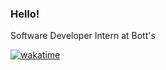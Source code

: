 ### Hello!
Software Developer Intern at Bott's


[![wakatime](https://wakatime.com/badge/user/018ccbce-5910-468d-a96d-7c8b503d4bb1.svg)](https://wakatime.com/@018ccbce-5910-468d-a96d-7c8b503d4bb1)
